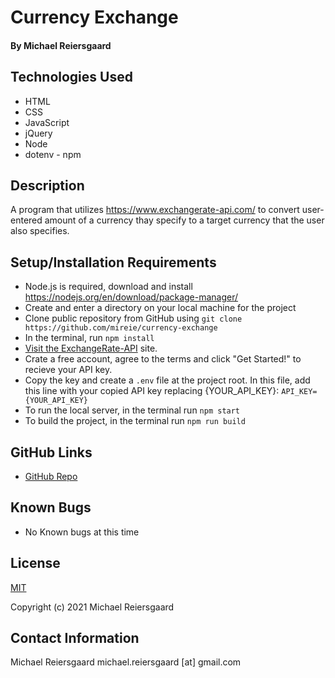 # Currency Exchange
#### By Michael Reiersgaard

## Technologies Used

* HTML
* CSS
* JavaScript
* jQuery
* Node
* dotenv - npm

## Description

A program that utilizes https://www.exchangerate-api.com/ to convert user-entered amount of a currency thay specify to a target currency that the user also specifies.

## Setup/Installation Requirements

* Node.js is required, download and install https://nodejs.org/en/download/package-manager/
* Create and enter a directory on your local machine for the project
* Clone public repository from GitHub using `git clone https://github.com/mireie/currency-exchange`
* In the terminal, run `npm install`
* [Visit the ExchangeRate-API](https://www.exchangerate-api.com/) site.
* Crate a free account, agree to the terms and click "Get Started!" to recieve your API key.
* Copy the key and create a `.env` file at the project root. In this file, add this line with your copied API key replacing {YOUR_API_KEY}: `API_KEY={YOUR_API_KEY}`
* To run the local server, in the terminal run `npm start`
* To build the project, in the terminal run `npm run build` 

## GitHub Links
- [GitHub Repo](https://github.com/mireie/currency-exchange)

## Known Bugs

* No Known bugs at this time

## License

[MIT](https://en.wikipedia.org/wiki/MIT_License)

Copyright (c) 2021 Michael Reiersgaard


## Contact Information

Michael Reiersgaard michael.reiersgaard [at] gmail.com